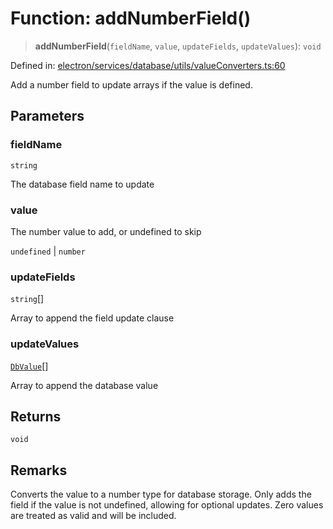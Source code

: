 # Function: addNumberField()

> **addNumberField**(`fieldName`, `value`, `updateFields`, `updateValues`): `void`

Defined in: [electron/services/database/utils/valueConverters.ts:60](https://github.com/Nick2bad4u/Uptime-Watcher/blob/2a45eeb1723f8f7089001af2c92aa07d82dfe7e4/electron/services/database/utils/valueConverters.ts#L60)

Add a number field to update arrays if the value is defined.

## Parameters

### fieldName

`string`

The database field name to update

### value

The number value to add, or undefined to skip

`undefined` | `number`

### updateFields

`string`[]

Array to append the field update clause

### updateValues

[`DbValue`](../type-aliases/DbValue.md)[]

Array to append the database value

## Returns

`void`

## Remarks

Converts the value to a number type for database storage.
Only adds the field if the value is not undefined, allowing for optional updates.
Zero values are treated as valid and will be included.
